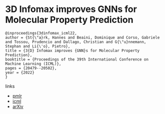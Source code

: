 # 3D Infomax improves GNNs for Molecular Property Prediction

```
@inproceedings{3dinfomax_icml22,
author = {St{\"a}rk, Hannes and Beaini, Dominique and Corso, Gabriele and Tossou, Prudencio and Dallago, Christian and G{\"u}nnemann, Stephan and Li{\'o}, Pietro},
title = {3{D} Infomax improves {GNN}s for Molecular Property Prediction},
booktitle = {Proceedings of the 39th International Conference on Machine Learning (ICML)},
pages = {20479--20502},
year = {2022}
}
```

links
 - [pmlr](https://proceedings.mlr.press/v162/stark22a.html)
- [icml](https://icml.cc/Conferences/2022/Schedule?showEvent=17332)
- [arXiv](https://arxiv.org/abs/2110.04126)
